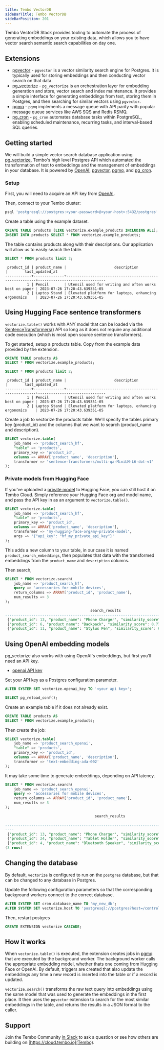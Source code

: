 ```yaml
---
title: Tembo VectorDB
sideBarTitle: Tembo VectorDB
sideBarPosition: 201
---
```


Tembo VectorDB Stack provides tooling to automate the process of generating embeddings on your existing data, which allows you to have vector search semantic search capabilities on day one.

## Extensions

-   [pgvector](https://pgt.dev/extensions/pgvector) - `pgvector` is a vector similarity search engine for Postgres. It is typically used for storing embeddings and then conducting vector search on that data.
-   [pg_vectorize](https://pgt.dev/extensions/vectorize) - `pg_vectorize` is an orchestration layer for embedding generation and store, vector search and index maintenance. It provides a simple interface for generating embeddings from text, storing them in Postgres, and then searching for similar vectors using `pgvector`.
-   [pgmq](https://pgt.dev/extensions/pgmq) - `pgmq` implements a message queue with API parity with popular message queue services like AWS SQS and Redis RSMQ.
-   [pg_cron](https://pgt.dev/extensions/pg_cron) - `pg_cron` automates database tasks within PostgreSQL, enabling scheduled maintenance, recurring tasks, and interval-based SQL queries.

## Getting started

We will build a simple vector search database application using [pg_vectorize](https://github.com/tembo-io/pg_vectorize), Tembo's high level Postgres API which automated the transformation of text to embeddings and the management of embeddings in your database. It is powered by [OpenAI](https://help.openai.com/en/articles/4936850-where-do-i-find-my-secret-api-key), [pgvector](https://github.com/pgvector/pgvector), [pgmq](https://github.com/tembo-io/pgmq), and [pg_cron](https://github.com/citusdata/pg_cron).

### Setup

First, you will need to acquire an API key from [OpenAI](https://help.openai.com/en/articles/4936850-where-do-i-find-my-secret-api-key).

Then, connect to your Tembo cluster:

```sql
psql 'postgresql://postgres:<your-password>@<your-host>:5432/postgres'
```

Create a table using the example dataset.

```sql
CREATE TABLE products (LIKE vectorize.example_products INCLUDING ALL);
INSERT INTO products SELECT * FROM vectorize.example_products;
```

The table contains products along with their descriptions. Our application will allow us to easily search the table.

```sql
SELECT * FROM products limit 2;
```

```text
 product_id | product_name |                      description                       |        last_updated_at
------------+--------------+--------------------------------------------------------+-------------------------------
          1 | Pencil       | Utensil used for writing and often works best on paper | 2023-07-26 17:20:43.639351-05
          2 | Laptop Stand | Elevated platform for laptops, enhancing ergonomics    | 2023-07-26 17:20:43.639351-05
```

## Using Hugging Face sentence transformers

`vectorize.table()` works with ANY model that can be loaded via the [SentenceTransformers()](https://www.sbert.net/) API so long as it does not require any additional code execution (which is most open source sentence transformers).

To get started, setup a products table. Copy from the example data provided by the extension.

```sql
CREATE TABLE products AS
SELECT * FROM vectorize.example_products;
```

```sql
SELECT * FROM products limit 2;
```

```text
 product_id | product_name |                      description                       |        last_updated_at
------------+--------------+--------------------------------------------------------+-------------------------------
          1 | Pencil       | Utensil used for writing and often works best on paper | 2023-07-26 17:20:43.639351-05
          2 | Laptop Stand | Elevated platform for laptops, enhancing ergonomics    | 2023-07-26 17:20:43.639351-05
```

Create a job to vectorize the products table. We'll specify the tables primary key (product_id) and the columns that we want to search (product_name and description).

```sql
SELECT vectorize.table(
    job_name => 'product_search_hf',
    "table" => 'products',
    primary_key => 'product_id',
    columns => ARRAY['product_name', 'description'],
    transformer => 'sentence-transformers/multi-qa-MiniLM-L6-dot-v1'
);
```

### Private models from Hugging Face

If you've uploaded a [private model](https://huggingface.co/blog/introducing-private-hub) to Hugging Face, you can still host it on Tembo Cloud. Simply reference your Hugging Face org and model name,
and pass the API key in as an argument to `vectorize.table()`.

```sql
SELECT vectorize.table(
    job_name => 'product_search_hf',
    "table" => 'products',
    primary_key => 'product_id',
    columns => ARRAY['product_name', 'description'],
    transformer => 'my-hugging-face-org/my-private-model',
    args => '{"api_key": "hf_my_private_api_key"}'
);
```

This adds a new column to your table, in our case it is named `product_search_embeddings`, then populates that data with the transformed embeddings from the `product_name` and `description` columns.

Then search,

```sql
SELECT * FROM vectorize.search(
    job_name => 'product_search_hf',
    query => 'accessories for mobile devices',
    return_columns => ARRAY['product_id', 'product_name'],
    num_results => 3
);

                                       search_results
---------------------------------------------------------------------------------------------
 {"product_id": 13, "product_name": "Phone Charger", "similarity_score": 0.8147814132322894}
 {"product_id": 6, "product_name": "Backpack", "similarity_score": 0.7743061352550308}
 {"product_id": 11, "product_name": "Stylus Pen", "similarity_score": 0.7709902653575383}
```

## Using OpenAI embedding models

pg_vectorize also works with using OpenAI's embeddings, but first you'll need an API key.

-   [openai API key](https://platform.openai.com/docs/guides/embeddings)

Set your API key as a Postgres configuration parameter.

```sql
ALTER SYSTEM SET vectorize.openai_key TO '<your api key>';

SELECT pg_reload_conf();
```

Create an example table if it does not already exist.

```sql
CREATE TABLE products AS
SELECT * FROM vectorize.example_products;
```

Then create the job:

```sql
SELECT vectorize.table(
    job_name => 'product_search_openai',
    "table" => 'products',
    primary_key => 'product_id',
    columns => ARRAY['product_name', 'description'],
    transformer => 'text-embedding-ada-002'
);
```

It may take some time to generate embeddings, depending on API latency.

```sql
SELECT * FROM vectorize.search(
    job_name => 'product_search_openai',
    query => 'accessories for mobile devices',
    return_columns => ARRAY['product_id', 'product_name'],
    num_results => 3
);

                                         search_results

--------------------------------------------------------------------------------------------
----
 {"product_id": 13, "product_name": "Phone Charger", "similarity_score": 0.8564681325237845}
 {"product_id": 24, "product_name": "Tablet Holder", "similarity_score": 0.8295988934993099}
 {"product_id": 4, "product_name": "Bluetooth Speaker", "similarity_score": 0.8250355616233103}
(3 rows)
```

## Changing the database

By default, `vectorize` is configured to run on the `postgres` database, but that can be changed to any database in Postgres.

Update the following configuration parameters so that the corresponding background workers connect to the correct database.

```sql
ALTER SYSTEM SET cron.database_name TO 'my_new_db';
ALTER SYSTEM SET vectorize.host TO 'postgresql://postgres?host=/controller/run&dbname=my_new_db';
```

Then, restart postgres

```sql
CREATE EXTENSION vectorize CASCADE;
```

## How it works

When `vectorize.table()` is executed, the extension creates jobs in [pgmq](https://github.com/tembo-io/pgmq) that are executed by the background worker.
The background worker calls the appropriate embedding model, whether thats one coming from Hugging Face or OpenAI.
By default, triggers are created that also update the embeddings any time a new record is inserted into the table or
if a record is updated.

`vectorize.search()` transforms the raw text query into embeddings using the same model that was used to generate the embeddings in the first place.
It then uses the `pgvector` extension to search for the most similar embeddings in the table,
and returns the results in a JSON format to the caller.

## Support

Join the Tembo Community [in Slack](https://join.slack.com/t/tembocommunity/shared_invite/zt-293gc1k0k-3K8z~eKW1SEIfrqEI~5_yw) to ask a question or see how others are building on [https://cloud.tembo.io](Tembo).
